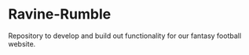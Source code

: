 # Ravine-Rumble
Repository to develop and build out functionality for our fantasy football website.
